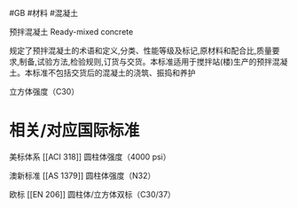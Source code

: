 #GB #材料 #混凝土 

预拌混凝土
Ready-mixed concrete

规定了预拌混凝土的术语和定义,分类、性能等级及标记,原材料和配合比,质量要求,制备,试验方法,检验规则,订货与交货。本标准适用于搅拌站(楼)生产的预拌混凝土。本标准不包括交货后的混凝土的浇筑、振捣和养护

立方体强度​​（C30）

# 相关/对应国际标准


美标体系
[[ACI 318]] 圆柱体强度​​（4000 psi）

澳新标准
[[AS 1379]] 圆柱体强度​​（N32）

欧标
[[EN 206]] 圆柱体/立方体双标​​（C30/37）


